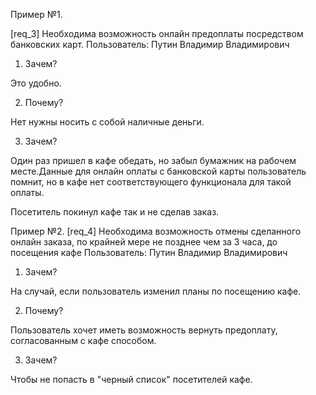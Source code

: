 Пример №1.

[req_3] Необходима возможность онлайн предоплаты посредством банковских карт.
Пользователь: Путин Владимир Владимирович

1) Зачем?

Это удобно.

2) Почему?

Нет нужны носить с собой наличные деньги.

3) Зачем?

Один раз пришел в кафе обедать, но забыл бумажник на рабочем месте.Данные для онлайн оплаты с банковской карты пользователь помнит, но в кафе нет соответствующего функционала для такой оплаты.

Посетитель покинул кафе так и не сделав заказ.


Пример №2.
[req_4] Необходима возможность отмены сделанного онлайн заказа, по крайней мере не позднее чем за 3 часа, до посещения кафе
Пользователь: Путин Владимир Владимирович

1) Зачем?

На случай, если пользователь изменил планы по посещению кафе.

2) Почему?

Пользователь хочет иметь возможность вернуть предоплату, согласованным с кафе способом.

3) Зачем?

Чтобы не попасть в "черный список" посетителей кафе.
